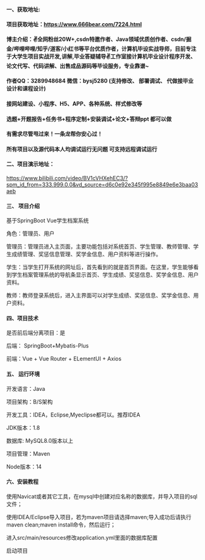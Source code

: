 #### 一、获取地址:

#### 项目获取地址：https://www.666bear.com/7224.html

**博主介绍：✌全网粉丝20W+,csdn特邀作者、Java领域优质创作者、csdn/掘金/哔哩哔哩/知乎/道客/小红书等平台优质作者，计算机毕设实战导师，目前专注于大学生项目实战开发,讲解,毕业答疑辅导✌工作室接计算机毕业设计程序开发、论文代写、代码讲解、出售成品源码等毕设服务，专业靠谱~**

#### 作者QQ：3289948684 微信：bysj5280 (支持修改、 部署调试、 代做接毕业设计和课程设计)

#### 接网站建设、小程序、H5、APP、各种系统、样式修改等

#### 选题+开题报告+任务书+程序定制+安装调试+论文+答辩ppt 都可以做

#### 有需求尽管甩过来！一条龙帮你安心过！

#### 所有项目以及源代码本人均调试运行无问题 可支持远程调试运行


#### 二、项目演示地址：

https://www.bilibili.com/video/BV1cVHXehEC3/?spm_id_from=333.999.0.0&vd_source=d6c0e92e345f995e8849e6e3baa03aeb

#### 三、 项目介绍

基于SpringBoot Vue学生档案系统

角色：管理员、用户

管理员：管理员进入主页面，主要功能包括对系统首页、学生管理、教师管理、学生成绩管理、奖惩信息管理、奖学金信息、用户资料等进行操作。

学生：当学生打开系统的网址后，首先看到的就是首页界面。在这里，学生能够看到学生档案管理系统的导航条显示首页、学生成绩、奖惩信息、奖学金信息、用户资料。

教师：教师登录系统后，进入主界面可以对学生成绩、奖惩信息、奖学金信息、用户资料。

#### 四、项目技术

是否前后端分离项目：是

后端： SpringBoot+Mybatis-Plus

前端：Vue + Vue Router + ELementUI + Axios

#### 五、 运行环境

开发语言：Java

项目架构：B/S架构

开发工具：IDEA，Eclipse,Myeclipse都可以。推荐IDEA

JDK版本：1.8

数据库: MySQL8.0版本以上

项目管理：Maven

Node版本：14



#### 六、安装教程

使用Navicat或者其它工具，在mysql中创建对应名称的数据库，并导入项目的sql文件；

使用IDEA/Eclipse导入项目，若为maven项目请选择maven;导入成功后请执行maven clean;maven install命令，然后运行；

进入src/main/resources修改application.yml里面的数据库配置

启动项目
